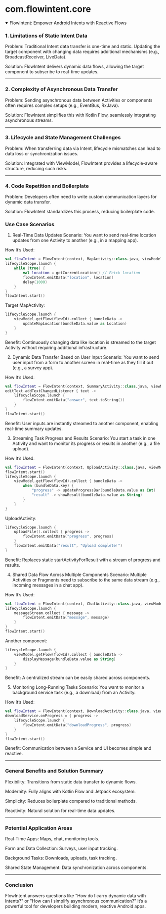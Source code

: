# com.flowintent.core
<details open>
<summary>FlowIntent: Empower Android Intents with Reactive Flows</summary>

### 1. Limitations of Static Intent Data  
Problem: Traditional Intent data transfer is one-time and static. Updating the target component with changing data requires additional mechanisms (e.g., BroadcastReceiver, LiveData).  

Solution: FlowIntent delivers dynamic data flows, allowing the target component to subscribe to real-time updates.
------------- ------------- ------------- ------------- ------------- ------------- 
### 2. Complexity of Asynchronous Data Transfer  
Problem: Sending asynchronous data between Activities or components often requires complex setups (e.g., EventBus, RxJava).  

Solution: FlowIntent simplifies this with Kotlin Flow, seamlessly integrating asynchronous streams.
------------- ------------- ------------- ------------- ------------- ------------- 
### 3. Lifecycle and State Management Challenges  
Problem: When transferring data via Intent, lifecycle mismatches can lead to data loss or synchronization issues.  

Solution: Integrated with ViewModel, FlowIntent provides a lifecycle-aware structure, reducing such risks.
------------- ------------- ------------- ------------- ------------- ------------- 
### 4. Code Repetition and Boilerplate  
Problem: Developers often need to write custom communication layers for dynamic data transfer.  

Solution: FlowIntent standardizes this process, reducing boilerplate code.
</details>


### Use Case Scenarios
1. Real-Time Data Updates
Scenario: You want to send real-time location updates from one Activity to another (e.g., in a mapping app).  

How It’s Used:
```kotlin
val flowIntent = FlowIntent(context, MapActivity::class.java, viewModel)
lifecycleScope.launch {
    while (true) {
        val location = getCurrentLocation() // Fetch location
        flowIntent.emitData("location", location)
        delay(1000)
    }
}
flowIntent.start()
```

Target MapActivity:
```kotlin
lifecycleScope.launch {
    viewModel.getFlow(flowId).collect { bundleData ->
        updateMapLocation(bundleData.value as Location)
    }
}
```
Benefit: Continuously changing data like location is streamed to the target Activity without requiring additional infrastructure.

2. Dynamic Data Transfer Based on User Input
Scenario: You want to send user input from a form to another screen in real-time as they fill it out (e.g., a survey app).  

How It’s Used:
```kotlin
val flowIntent = FlowIntent(context, SummaryActivity::class.java, viewModel)
editText.addTextChangedListener { text ->
    lifecycleScope.launch {
        flowIntent.emitData("answer", text.toString())
    }
}
flowIntent.start()
```
Benefit: User inputs are instantly streamed to another component, enabling real-time summary updates.

3. Streaming Task Progress and Results
Scenario: You start a task in one Activity and want to monitor its progress or results in another (e.g., a file upload).  

How It’s Used:
```kotlin
val flowIntent = FlowIntent(context, UploadActivity::class.java, viewModel)
flowIntent.start()
lifecycleScope.launch {
    viewModel.getFlow(flowId).collect { bundleData ->
        when (bundleData.key) {
            "progress" -> updateProgressBar(bundleData.value as Int)
            "result" -> showResult(bundleData.value as String)
        }
    }
}
```
UploadActivity:
```kotlin
lifecycleScope.launch {
    uploadFile().collect { progress ->
        flowIntent.emitData("progress", progress)
    }
    flowIntent.emitData("result", "Upload complete!")
}
```
Benefit: Replaces static startActivityForResult with a stream of progress and results.

4. Shared Data Flow Across Multiple Components
Scenario: Multiple Activities or Fragments need to subscribe to the same data stream (e.g., incoming messages in a chat app).  

How It’s Used:
```kotlin
val flowIntent = FlowIntent(context, ChatActivity::class.java, viewModel)
lifecycleScope.launch {
    messageStream.collect { message ->
        flowIntent.emitData("message", message)
    }
}
flowIntent.start()
```
Another component:
```kotlin
lifecycleScope.launch {
    viewModel.getFlow(flowId).collect { bundleData ->
        displayMessage(bundleData.value as String)
    }
}
```
Benefit: A centralized stream can be easily shared across components.

5. Monitoring Long-Running Tasks
Scenario: You want to monitor a background service task (e.g., a download) from an Activity.  

How It’s Used:
```kotlin
val flowIntent = FlowIntent(context, DownloadActivity::class.java, viewModel)
downloadService.onProgress = { progress ->
    lifecycleScope.launch {
        flowIntent.emitData("downloadProgress", progress)
    }
}
flowIntent.start()
```
Benefit: Communication between a Service and UI becomes simple and reactive.
------------- ------------- ------------- ------------- ------------- ------------- 
### General Benefits and Solution Summary
Flexibility: Transitions from static data transfer to dynamic flows.  

Modernity: Fully aligns with Kotlin Flow and Jetpack ecosystem.  

Simplicity: Reduces boilerplate compared to traditional methods.  

Reactivity: Natural solution for real-time data updates.
------------- ------------- ------------- ------------- ------------- ------------- 
### Potential Application Areas
Real-Time Apps: Maps, chat, monitoring tools.  

Form and Data Collection: Surveys, user input tracking.  

Background Tasks: Downloads, uploads, task tracking.  

Shared State Management: Data synchronization across components.
------------- ------------- ------------- ------------- ------------- ------------- 
### Conclusion
FlowIntent answers questions like "How do I carry dynamic data with Intents?" or "How can I simplify asynchronous communication?" It’s a powerful tool for developers building modern, reactive Android apps.





